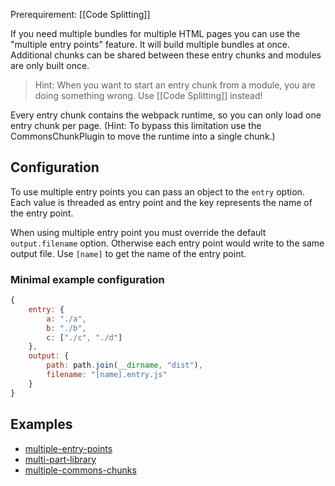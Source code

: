 Prerequirement: [[Code Splitting]]

If you need multiple bundles for multiple HTML pages you can use the "multiple entry points" feature. It will build multiple bundles at once. Additional chunks can be shared between these entry chunks and modules are only built once.

> Hint: When you want to start an entry chunk from a module, you are doing something wrong. Use [[Code Splitting]] instead!

Every entry chunk contains the webpack runtime, so you can only load one entry chunk per page. (Hint: To bypass this limitation use the CommonsChunkPlugin to move the runtime into a single chunk.)

## Configuration

To use multiple entry points you can pass an object to the `entry` option. Each value is threaded as entry point and the key represents the name of the entry point.

When using multiple entry point you must override the default `output.filename` option. Otherwise each entry point would write to the same output file. Use `[name]` to get the name of the entry point.

### Minimal example configuration

``` javascript
{
	entry: {
		a: "./a",
		b: "./b",
		c: ["./c", "./d"]
	},
	output: {
		path: path.join(__dirname, "dist"),
		filename: "[name].entry.js"
	}
}
```

## Examples

* [multiple-entry-points](https://github.com/webpack/webpack/tree/master/examples/multiple-entry-points)
* [multi-part-library](https://github.com/webpack/webpack/tree/master/examples/multi-part-library)
* [multiple-commons-chunks](https://github.com/webpack/webpack/tree/master/examples/multiple-commons-chunks)